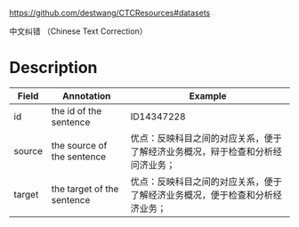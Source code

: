 https://github.com/destwang/CTCResources#datasets

中文纠错 （Chinese Text Correction）

# Description
| Field  | Annotation                 | Example                                 |
| ------ | -------------------------- | --------------------------------------- |
| id     | the id of the sentence     | ID14347228                              |
| source | the source of the sentence | 优点：反映科目之间的对应关系，便于了解经济业务概况，辩于检查和分析经问济业务； |
| target | the target of the sentence | 优点：反映科目之间的对应关系，便于了解经济业务概况，便于检查和分析经济业务；  |
